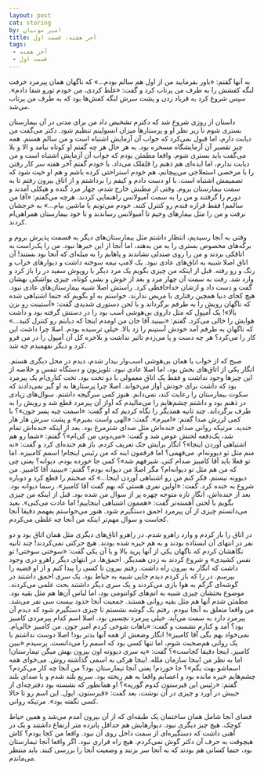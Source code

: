 ```yaml
---
layout: post
cat: storing
by: امیر مونیان
title: آخر هفته، قسمت اول
tags:
 - آخر هفته
 - قسمت اول
---
```


به آنها گفتم: «باور بفرمایید من از اول هم سالم بودم...» که ناگهان همان پیرمرد خرفت لنگه کفشش را به طرف من پرتاب کرد و گفت: «غلط کردی، من خودم تورو شفا دادم». سپس شروع کرد به فریاد زدن و پشت سرش لنگه کفش‌ها بود که به طرف من پرتاب می‌شد.

داستان از روزی شروع شد که دکترم تشخیص داد من برای مدتی در آن بیمارستان بستری شوم تا زیر نظر او و پرستارها میزان انسولینم تنظیم شود. دکتر می‌گفت من دیابت دارم، اما قبول نمی‌کرد که جواب آن آزمایش اشتباه است و من سالم هستم. همه چیز تقصیر آن آزمایشگاه مسخره بود. به هر حال هر چه گفتم او کوتاه نیامد و الا و بلا می‌گفت باید بستری شوم. واقعا مطمئن بودم که جواب آن آزمایش اشتباه است و من دیابت ندارم، اما ایده‌ای هم ذهنم را قلقلک می‌داد. با خودم گفتم آخر هفته سر کار رفتن را با مرخصی استعلاجی می‌پیچانم، هم خودم استراحتی کرده باشم و هم او خیت شود که تصمیمش اشتباه است. با او دست دادم و کیفم را برداشتم و از اتاق بیرون رفتم تا به سمت بیمارستان بروم. وقتی از مطبش خارج شدم، چهار مرد گنده و هیکلی آمدند و دورم را گرفتند و من را به سمت آمبولانس راهنمایی کردند. هرچه می‌گفتم: «آقا من سالمم! فقط قراره قندم رو کنترل کنند. خودم می‌تونم با ماشین بیام...» به خرجشان نرفت و من را مثل بیمارهای وخیم تا آمبولانس رساندند و تا خود بیمارستان همراهی‌ام کردند.

وقتی به آنجا رسیدیم، انتظار داشتم مثل بیمارستان‌های دیگر به قسمت پذیرش بروم و برگه‌های مخصوص بستری را به من بدهند، اما آنجا از این خبرها نبود. من را یک‌راست به اتاقکی بردند و من را روی صندلی نشاندند و پاهایم را به میله‌ای که آنجا بود بستند! آن اتاق اصلا شبیه به اتاق‌های عادی نبود. یک لامپ نیمه سوخته داشت و دیوارهای خراب و رنگ و رو رفته. قبل از اینکه من چیزی بگویم یک مرد دیگر با روپوش سفید در را باز کرد و وارد شد. رفت به سمت آن چهار مرد و بعد از خوش و بشی کوتاه، چیزی یواشکی بهشان گفت و دست داد و ازشان خداحافظی کرد. راستش اصلا شبیه بیمارستان‌های عادی نبود. هیچ کجای دنیا همچین رفتاری با مریض ندارند. خواستم به او بگویم که حتما اشتباهی شده که ناگهان رویش را به طرفم برگرداند و با لحن دستوری شدیدی گفت: «آستینت رو بزن بالا»! یک آمپول که مثل داروی بی‌هوشی اسب بود را در دستش گرفته بود و داشت هوایش را خالی می‌کرد. گفتم: «ببینید آقا جان من اومدم اینجا که دیابتم رو کنترل کنید...» که ناگهان به طرفم آمد خودش آستینم را زد بالا. خیلی ترسیده بودم. اصلا چرا داشت این کار را می‌کرد؟ هر چه دست و پا می‌زدم تاثیر نداشت و بلاخره کل آن آمپول را در من فرو کرد و دیگر نفهمیدم چه شد.

صبح که از خواب یا همان بی‌هوشی اسب‌وار بیدار شدم، دیدم در محل دیگری هستم. انگار یکی از اتاق‌های بخش بود، اما اصلا عادی نبود. تلویزیون و دستگاه تنفس و خلاصه از این چیزها وجود نداشت و فقط یک اتاق معمولی با دو تخت بود. تخت کناری‌ام یک پیرمرد بود که داشت برای خودش آواز می‌خواند. اصلا چرا پرستارها به او گیر نمی‌دادند که سکوت بیمارستان را رعایت کند، نمی‌دانم. هنوز کمی سرگیجه داشتم. سوال‌های زیادی در ذهنم بود و داشتم چشم‌هایم را می‌مالیدم که آواز آن پیرمرد قطع شد و رویش را به طرف برگرداند. چند ثانیه همدیگر را نگاه کردیم که او گفت: «اسمت چیه پسر جون»؟ با کمی لرزش صدا گفتم: «امیرم». گفت: «الهی واست بمیرم» و پشت سرش هار هار خندید. مرتیکه روانی صدای خنده‌اش مثل صدای شترمرغ بود. بعد از اینکه خنده‌اش تمام شد، یک‌دفعه لحنش عوض شد و گفت: «می‌دونی من کی‌ام»؟ گفتم: «شما رو هم اشتباهی آوردن اینجا»؟ انگار برایش جک تعریف کردم. باز هم خنده‌ای کرد و گفت: «نه منم مثل تو دیوونه‌ام. می‌فهمی؟ اما فرقمون اینه که من رئیس اینجام! اسمم کامبیزه. اما تو فعلا باید آقا کامبیز صدام کنی. شیرفهم شد»؟ کمی جا خورده بودم. دیوانه؟ یعنی چی که من هم مثل تو دیوانه‌ام؟ مگر اصلا من دیوانه بودم؟ گفتم: «ببینید آقا کامبیز. من دیوونه نیستم. فکر کنم من رو اشتباهی آوردن اینجا...» که صحبتم را قطع کرد و دوباره شروع به خنده کرد. گفت: «اولین نفری هستی که بهم گفت آقا کامبیز». رسما دیوانه بود. بعد از خنده‌اش، انگار تازه متوجه چهره پر از سوال من شده بود. قبل از اینکه من چیزی بگویم با لحنی آهسته‌تر گفت: «هممون اشتباهی اینجاییم! اما عادت می‌کنی». بعید می‌دانستم چیزی از آن پیرمرد احمق دستگیرم شود. هنوز می‌خواستم بفهمم دقیقا آنجا کجاست و سوال مهم‌تر اینکه من آنجا چه غلطی می‌کردم.

در اتاق را باز کردم و وارد راهرو شدم. در راهرو اتاق‌های دیگری مثل همان اتاق بود و دو نفر در انتهای آن ایستاده بودند و به هم خیره شده بودند. هیچ حرکتی نمی‌کردند! چند ثانیه نگاهشان کردم که ناگهان یکی از آنها پرید بالا و با آن یکی گفت: «سوختی سوختی! تو نفس کشیدی» و شروع کردند به زدن همدیگر. احمق‌ها. در انتهای دیگر راهرو دری وجود داشت که انگار به بیرون راه داشت. رفتم بیرون تا کسی را پیدا کنم و از او قضیه را بپرسم. در را که باز کردم دیدم جایی شبیه به حیاط بود. یک سری احمق داشتند در گوشه‌ای گرگم به هوا بازی می‌کردند و یک سری دیگر داشتند بحث علمی می‌کردند. موضوع بحثشان چیزی شبیه به اتم‌های کوانتومی بود، اما لباس آن‌ها هم مثل بقیه بود. مطمئن شدم آنها هم مثل بقیه روانی هستند. جمعیت آنجا حدود بیست سی نفر می‌شد. من واقعا متعلق به آنجا نبودم. رفتم یک گوشه نشستم تا چیزی دستگیرم شود که دیدم آن پیرمرد دارد به سمت می‌آید. خیلی پیرمرد نچسبی بود. اصلا اسم کدام پیرمردی کامبیز بود؟ آمد و کنارم نشست و گفت: «باهات شوخی کردم امیر جون. من کامبیز خالی‌ام. نمی‌خواد بهم بگی آقا کامبیز»! انگار وضعش از همه آنها بدتر بود! اصلا دوست نداشتم با یک روانی هم‌صحبت شوم، اما تنها کسی بود که اسمم را می‌دانست. پرسیدم «ببین کامبیز. اینجا دقیقا کجاست»؟ گفت: «یه سری دیوونه اون بیرون بهش میگن تیمارستان! اما به نظر من اینجا سازمان ملله. اینجا هرکی یه اسمی گذاشته روش. می‌خوای همه اسماشو بهت بگم»؟ جا خوردم! یعنی آنجا تیمارستان بود؟ من آنجا چه کار می‌کردم؟ چشم‌هایم خیره مانده بود و اعصابم واقعا به هم ریخته بود. سریع بلند شدم و با صدای بلند گفتم: «رئیس این قبرستون کدوم گوریه»؟ او همانطور که نشسته بود دفترچه‌ای از جیبش در آورد و چیزی در آن نوشت، بعد گفت: «قبرستون. ایول. این اسم رو تا حالا کسی نگفته بود». مرتیکه روانی.

فضای آنجا شامل همان ساختمان یک طبقه‌ای که از آن بیرون آمدم می‌شد و همین حیاط کوچک. هیچ چیز دیگری نبود. دیوارهایش هم حداقل پانزده متر ارتفاع داشتند و یک در آهنی داشت که دستگیره‌ای از سمت داخل روی آن نبود. واقعا من کجا بودم؟ کاش هیچوقت به حرف آن دکتر گوش نمی‌کردم. هیچ راه فراری نبود. اگر واقعا آنجا تیمارستان بود، حتما کسانی هم بودند که به آنجا سر بزنند و وضعیت آنجا را بررسی کنند. باید منتظر می‌ماندم.